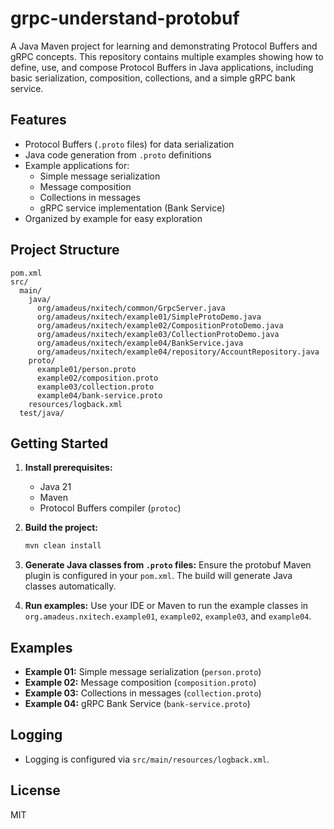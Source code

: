 # grpc-understand-protobuf

A Java Maven project for learning and demonstrating Protocol Buffers and gRPC concepts. This repository contains multiple examples showing how to define, use, and compose Protocol Buffers in Java applications, including basic serialization, composition, collections, and a simple gRPC bank service.

## Features

- Protocol Buffers (`.proto` files) for data serialization
- Java code generation from `.proto` definitions
- Example applications for:
  - Simple message serialization
  - Message composition
  - Collections in messages
  - gRPC service implementation (Bank Service)
- Organized by example for easy exploration

## Project Structure

```
pom.xml
src/
  main/
    java/
      org/amadeus/nxitech/common/GrpcServer.java
      org/amadeus/nxitech/example01/SimpleProtoDemo.java
      org/amadeus/nxitech/example02/CompositionProtoDemo.java
      org/amadeus/nxitech/example03/CollectionProtoDemo.java
      org/amadeus/nxitech/example04/BankService.java
      org/amadeus/nxitech/example04/repository/AccountRepository.java
    proto/
      example01/person.proto
      example02/composition.proto
      example03/collection.proto
      example04/bank-service.proto
    resources/logback.xml
  test/java/
```

## Getting Started

1. **Install prerequisites:**
   - Java 21
   - Maven
   - Protocol Buffers compiler (`protoc`)

2. **Build the project:**
   ```sh
   mvn clean install
   ```

3. **Generate Java classes from `.proto` files:**
   Ensure the protobuf Maven plugin is configured in your `pom.xml`. The build will generate Java classes automatically.

4. **Run examples:**
   Use your IDE or Maven to run the example classes in `org.amadeus.nxitech.example01`, `example02`, `example03`, and `example04`.

## Examples

- **Example 01:** Simple message serialization (`person.proto`)
- **Example 02:** Message composition (`composition.proto`)
- **Example 03:** Collections in messages (`collection.proto`)
- **Example 04:** gRPC Bank Service (`bank-service.proto`)

## Logging

- Logging is configured via `src/main/resources/logback.xml`.

## License

MIT

